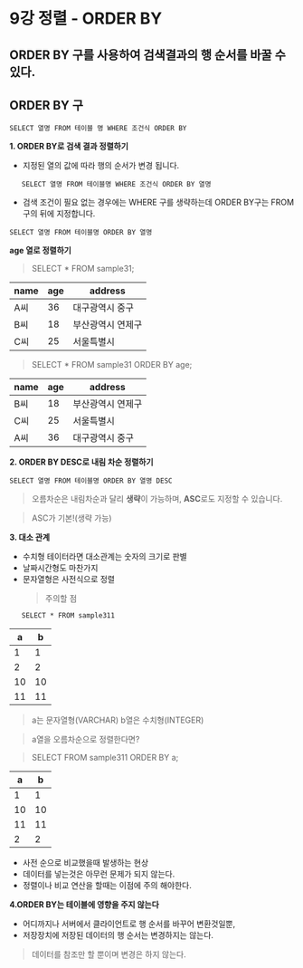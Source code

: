 # 9강 정렬 - ORDER BY
## ORDER BY 구를 사용하여 검색결과의 행 순서를 바꿀 수 있다.

## ORDER BY 구

```
SELECT 열명 FROM 테이블 명 WHERE 조건식 ORDER BY
```

**1. ORDER BY로 검색 결과 정렬하기**
 - 지정된 열의 값에 따라 행의 순서가 변경 됩니다.
 
 ```
    SELECT 열명 FROM 테이블명 WHERE 조건식 ORDER BY 열명
 ```  
  - 검색 조건이 필요 없는 경우에는 WHERE 구를 생략하는데 ORDER BY구는 FROM구의 뒤에 지정합니다.
  
   ```
   SELECT 열명 FROM 테이블명 ORDER BY 열명
   ```
   **age 열로 정렬하기**
   > SELECT * FROM sample31;
   
   | name | age | address |
| ----------|-----------|-----------|
| A씨     | 36    | 대구광역시 중구    |
| B씨     | 18    | 부산광역시 연제구    |
| C씨     | 25    | 서울특별시     |

> SELECT * FROM  sample31 ORDER BY age;

   | name | age | address |
| ----------|-----------|-----------|
| B씨     | 18    | 부산광역시 연제구    |
| C씨     | 25    | 서울특별시     |
| A씨     | 36    | 대구광역시 중구    |

**2. ORDER BY DESC로 내림 차순 정렬하기**

 ```
 SELECT 열명 FROM 테이블명 ORDER BY 열명 DESC
 ```
 >오름차순은 내림차순과 달리 **생략**이 가능하며, **ASC**로도 지정할 수 있습니다.
 
 > ASC가 기본!(생략 가능)
 
 **3. 대소 관계**
  - 수치형 테이터라면 대소관계는 숫자의 크기로 판별
  - 날짜시간형도 마찬가지
  - 문자열형은 사전식으로 정렬
    > 주의할 점
  
  ```
     SELECT * FROM sample311
  ```  
| a | b |
| ----------|------|
|1     | 1    |
| 2     | 2    |
| 10     | 10    |
| 11     | 11    |
 
 > a는 문자열형(VARCHAR) b열은 수치형(INTEGER)
 
 > a열을 오름차순으로 정렬한다면?
 
 > SELECT FROM sample311 ORDER BY a;
 
 | a | b |
| ----------|------|
|1     | 1    |
|10     |10    |
|11     |11    |
|2     |2    |

 - 사전 순으로 비교했을때 발생하는 현상
 - 데이터를 넣는것은 아무런 문제가 되지 않는다.
 - 정렬이나 비교 연산을 할때는 이점에 주의 해야한다.
 
**4.ORDER BY는 테이블에 영향을 주지 않는다**
 - 어디까지나 서버에서 클라이언트로 행 순서를 바꾸어 변환것일뿐, 
 - 저장장치에 저장된 데이터의 행 순서는 변경하지는 않는다.
 > 데이터를 참조만 할 뿐이며 변경은 하지 않는다.
